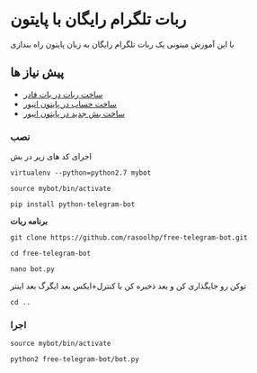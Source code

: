 # ربات تلگرام رایگان با پایتون

با این آموزش میتونی یک ربات تلگرام رایگان به زبان پایتون راه بندازی

## پیش نیاز ها
* [ساخت ربات در بات فادر](https://t.me/BotFather)
* [ساخت حساب در پایتون انیور](https://www.pythonanywhere.com/registration/register/beginner/)
* [ساخت بش جدید در پایتون انیور ](https://www.pythonanywhere.com/user/rasoolhp/consoles/bash/new)
### نصب

اجرای کد های زیر در بش

```
virtualenv --python=python2.7 mybot
```
```
source mybot/bin/activate
```
```
pip install python-telegram-bot
```

**برنامه ربات**

```
git clone https://github.com/rasoolhp/free-telegram-bot.git
```

```
cd free-telegram-bot
```

```
nano bot.py
```
توکن رو جایگذاری کن و بعد ذخیره کن با کنترل+ایکس بعد ایگرگ بعد اینتر
```
cd ..
```
### اجرا

```
source mybot/bin/activate
```

```
python2 free-telegram-bot/bot.py
```
